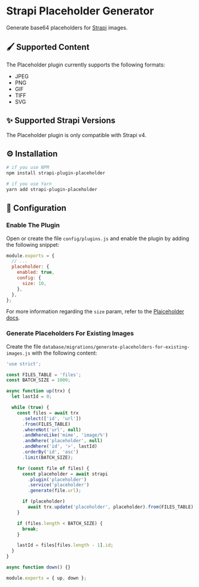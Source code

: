 # Strapi Placeholder Generator

Generate base64 placeholders for [Strapi](https://strapi.io/) images.

## 🖌️ Supported Content
The Placeholder plugin currently supports the following formats:
- JPEG
- PNG
- GIF
- TIFF
- SVG

## ✨ Supported Strapi Versions

The Placeholder plugin is only compatible with Strapi v4.

## ⚙️ Installation

```bash
# if you use NPM
npm install strapi-plugin-placeholder

# if you use Yarn
yarn add strapi-plugin-placeholder
```

## 🔧 Configuration

### Enable The Plugin

Open or create the file `config/plugins.js` and enable the plugin by adding the following snippet:

```js
module.exports = {
  // ...
  placeholder: {
    enabled: true,
    config: {
      size: 10,
    },
  },
};
```

For more information regarding the `size` param, refer to the [Plaiceholder docs](https://plaiceholder.co/docs/usage).

### Generate Placeholders For Existing Images

Create the file `database/migrations/generate-placeholders-for-existing-images.js` with the following content:

```js
'use strict';

const FILES_TABLE = 'files';
const BATCH_SIZE = 1000;

async function up(trx) {
  let lastId = 0;

  while (true) {
    const files = await trx
      .select(['id', 'url'])
      .from(FILES_TABLE)
      .whereNot('url', null)
      .andWhereLike('mime', 'image/%')
      .andWhere('placeholder', null)
      .andWhere('id', '>', lastId)
      .orderBy('id', 'asc')
      .limit(BATCH_SIZE);

    for (const file of files) {
      const placeholder = await strapi
        .plugin('placeholder')
        .service('placeholder')
        .generate(file.url);

      if (placeholder)
        await trx.update('placeholder', placeholder).from(FILES_TABLE).where('id', file.id);
    }

    if (files.length < BATCH_SIZE) {
      break;
    }

    lastId = files[files.length - 1].id;
  }
}

async function down() {}

module.exports = { up, down };
```